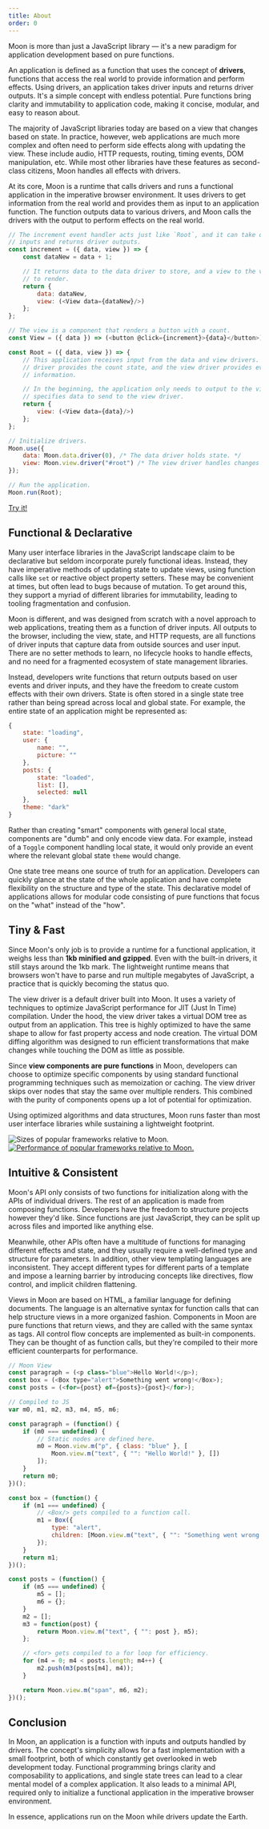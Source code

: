 ```yaml
---
title: About
order: 0
---
```


Moon is more than just a JavaScript library — it's a new paradigm for application development based on pure functions.

An application is defined as a function that uses the concept of **drivers**, functions that access the real world to provide information and perform effects. Using drivers, an application takes driver inputs and returns driver outputs. It's a simple concept with endless potential. Pure functions bring clarity and immutability to application code, making it concise, modular, and easy to reason about.

The majority of JavaScript libraries today are based on a view that changes based on state. In practice, however, web applications are much more complex and often need to perform side effects along with updating the view. These include audio, HTTP requests, routing, timing events, DOM manipulation, etc. While most other libraries have these features as second-class citizens, Moon handles all effects with drivers.

At its core, Moon is a runtime that calls drivers and runs a functional application in the imperative browser environment. It uses drivers to get information from the real world and provides them as input to an application function. The function outputs data to various drivers, and Moon calls the drivers with the output to perform effects on the real world.

```js
// The increment event handler acts just like `Root`, and it can take driver
// inputs and returns driver outputs.
const increment = ({ data, view }) => {
	const dataNew = data + 1;

	// It returns data to the data driver to store, and a view to the view driver
	// to render.
	return {
		data: dataNew,
		view: (<View data={dataNew}/>)
	};
};

// The view is a component that renders a button with a count.
const View = ({ data }) => (<button @click={increment}>{data}</button>);

const Root = ({ data, view }) => {
	// This application receives input from the data and view drivers. The data
	// driver provides the count state, and the view driver provides event
	// information.

	// In the beginning, the application only needs to output to the view, so it
	// specifies data to send to the view driver.
	return {
		view: (<View data={data}/>)
	};
};

// Initialize drivers.
Moon.use({
	data: Moon.data.driver(0), /* The data driver holds state. */
	view: Moon.view.driver("#root") /* The view driver handles changes to the DOM. */
});

// Run the application.
Moon.run(Root);
```

<a href="/moon/play#%2F%2F%20The%20increment%20event%20handler%20acts%20just%20like%20%60Root%60%2C%20and%20it%20can%20take%20driver%0A%2F%2F%20inputs%20and%20returns%20driver%20outputs.%0Aconst%20increment%20%3D%20(%7B%20data%2C%20view%20%7D)%20%3D%3E%20%7B%0A%20%20%20%20const%20dataNew%20%3D%20data%20%2B%201%3B%0A%0A%20%20%20%20%2F%2F%20It%20returns%20data%20to%20the%20data%20driver%20to%20store%2C%20and%20a%20view%20to%20the%20view%20driver%0A%20%20%20%20%2F%2F%20to%20render.%0A%20%20%20%20return%20%7B%0A%20%20%20%20%20%20%20%20data%3A%20dataNew%2C%0A%20%20%20%20%20%20%20%20view%3A%20(%3CView%20data%3D%7BdataNew%7D%2F%3E)%0A%20%20%20%20%7D%3B%0A%7D%3B%0A%0A%2F%2F%20The%20view%20is%20a%20component%20that%20renders%20a%20button%20with%20a%20count.%0Aconst%20View%20%3D%20(%7B%20data%20%7D)%20%3D%3E%20(%3Cbutton%20%40click%3D%7Bincrement%7D%3E%7Bdata%7D%3C%2Fbutton%3E)%3B%0A%0Aconst%20Root%20%3D%20(%7B%20data%2C%20view%20%7D)%20%3D%3E%20%7B%0A%20%20%20%20%2F%2F%20This%20application%20receives%20input%20from%20the%20data%20and%20view%20drivers.%20The%20data%0A%20%20%20%20%2F%2F%20driver%20provides%20the%20count%20state%2C%20and%20the%20view%20driver%20provides%20event%0A%20%20%20%20%2F%2F%20information.%0A%0A%20%20%20%20%2F%2F%20In%20the%20beginning%2C%20the%20application%20only%20needs%20to%20output%20to%20the%20view%2C%20so%20it%0A%20%20%20%20%2F%2F%20specifies%20data%20to%20send%20to%20the%20view%20driver.%0A%20%20%20%20return%20%7B%0A%20%20%20%20%20%20%20%20view%3A%20(%3CView%20data%3D%7Bdata%7D%2F%3E)%0A%20%20%20%20%7D%3B%0A%7D%3B%0A%0A%2F%2F%20Initialize%20drivers.%0AMoon.use(%7B%0A%20%20%20%20data%3A%20Moon.data.driver(0)%2C%20%2F*%20The%20data%20driver%20holds%20state.%20*%2F%0A%20%20%20%20view%3A%20Moon.view.driver(%22%23root%22)%20%2F*%20The%20view%20driver%20handles%20changes%20to%20the%20DOM.%20*%2F%0A%7D)%3B%0A%0A%2F%2F%20Run%20the%20application.%0AMoon.run(Root)%3B">Try it!</a>

## Functional & Declarative

Many user interface libraries in the JavaScript landscape claim to be declarative but seldom incorporate purely functional ideas. Instead, they have imperative methods of updating state to update views, using function calls like `set` or reactive object property setters. These may be convenient at times, but often lead to bugs because of mutation. To get around this, they support a myriad of different libraries for immutability, leading to tooling fragmentation and confusion.

Moon is different, and was designed from scratch with a novel approach to web applications, treating them as a function of driver inputs. All outputs to the browser, including the view, state, and HTTP requests, are all functions of driver inputs that capture data from outside sources and user input. There are no setter methods to learn, no lifecycle hooks to handle effects, and no need for a fragmented ecosystem of state management libraries.

Instead, developers write functions that return outputs based on user events and driver inputs, and they have the freedom to create custom effects with their own drivers. State is often stored in a single state tree rather than being spread across local and global state. For example, the entire state of an application might be represented as:

```js
{
	state: "loading",
	user: {
		name: "",
		picture: ""
	},
	posts: {
		state: "loaded",
		list: [],
		selected: null
	},
	theme: "dark"
}
```

Rather than creating "smart" components with general local state, components are "dumb" and only encode view data. For example, instead of a `Toggle` component handling local state, it would only provide an event where the relevant global state `theme` would change.

One state tree means one source of truth for an application. Developers can quickly glance at the state of the whole application and have complete flexibility on the structure and type of the state. This declarative model of applications allows for modular code consisting of pure functions that focus on the "what" instead of the "how".

## Tiny & Fast

Since Moon's only job is to provide a runtime for a functional application, it weighs less than **1kb minified and gzipped**. Even with the built-in drivers, it still stays around the 1kb mark. The lightweight runtime means that browsers won't have to parse and run multiple megabytes of JavaScript, a practice that is quickly becoming the status quo.

The view driver is a default driver built into Moon. It uses a variety of techniques to optimize JavaScript performance for JIT (Just In Time) compilation. Under the hood, the view driver takes a virtual DOM tree as output from an application. This tree is highly optimized to have the same shape to allow for fast property access and node creation. The virtual DOM diffing algorithm was designed to run efficient transformations that make changes while touching the DOM as little as possible.

Since **view components are pure functions** in Moon, developers can choose to optimize specific components by using standard functional programming techniques such as memoization or caching. The view driver skips over nodes that stay the same over multiple renders. This combined with the purity of components opens up a lot of potential for optimization.

Using optimized algorithms and data structures, Moon runs faster than most user interface libraries while sustaining a lightweight footprint.

![Sizes of popular frameworks relative to Moon.](/moon/img/size-large.png)
<a class="linkPlain" href="https://rawgit.com/krausest/js-framework-benchmark/master/webdriver-ts-results/table.html">![Performance of popular frameworks relative to Moon.](/moon/img/speed-large.png)</a>

## Intuitive & Consistent

Moon's API only consists of two functions for initialization along with the APIs of individual drivers. The rest of an application is made from composing functions. Developers have the freedom to structure projects however they'd like. Since functions are just JavaScript, they can be split up across files and imported like anything else.

Meanwhile, other APIs often have a multitude of functions for managing different effects and state, and they usually require a well-defined type and structure for parameters. In addition, other view templating languages are inconsistent. They accept different types for different parts of a template and impose a learning barrier by introducing concepts like directives, flow control, and implicit children flattening.

Views in Moon are based on HTML, a familiar language for defining documents. The language is an alternative syntax for function calls that can help structure views in a more organized fashion. Components in Moon are pure functions that return views, and they are called with the same syntax as tags. All control flow concepts are implemented as built-in components. They can be thought of as function calls, but they're compiled to their more efficient counterparts for performance.

```js
// Moon View
const paragraph = (<p class="blue">Hello World!</p>);
const box = (<Box type="alert">Something went wrong!</Box>);
const posts = (<for={post} of={posts}>{post}</for>);

// Compiled to JS
var m0, m1, m2, m3, m4, m5, m6;

const paragraph = (function() {
	if (m0 === undefined) {
		// Static nodes are defined here.
		m0 = Moon.view.m("p", { class: "blue" }, [
			Moon.view.m("text", { "": "Hello World!" }, [])
		]);
	}
	return m0;
})();

const box = (function() {
	if (m1 === undefined) {
		// <Box/> gets compiled to a function call.
		m1 = Box({
			type: "alert",
			children: [Moon.view.m("text", { "": "Something went wrong!" }, [])]
		});
	}
	return m1;
})();

const posts = (function() {
	if (m5 === undefined) {
		m5 = [];
		m6 = {};
	}
	m2 = [];
	m3 = function(post) {
		return Moon.view.m("text", { "": post }, m5);
	};

	// <for> gets compiled to a for loop for efficiency.
	for (m4 = 0; m4 < posts.length; m4++) {
		m2.push(m3(posts[m4], m4));
	}

	return Moon.view.m("span", m6, m2);
})();
```

## Conclusion

In Moon, an application is a function with inputs and outputs handled by drivers. The concept's simplicity allows for a fast implementation with a small footprint, both of which constantly get overlooked in web development today. Functional programming brings clarity and composability to applications, and single state trees can lead to a clear mental model of a complex application. It also leads to a minimal API, required only to initialize a functional application in the imperative browser environment.

In essence, applications run on the Moon while drivers update the Earth.

